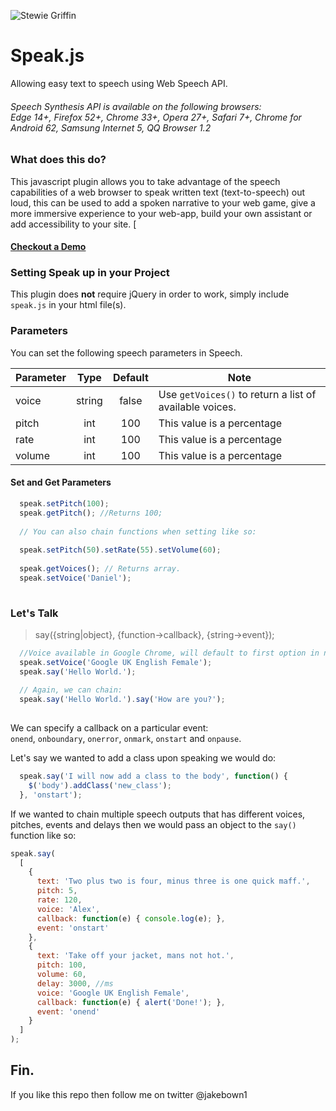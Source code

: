 ![Stewie Griffin](https://media.giphy.com/media/HCK7W8Qb52ifS/giphy.gif)

# Speak.js
Allowing easy text to speech using Web Speech API. 
###### Speech Synthesis API is available on the following browsers: <br/> Edge 14+, Firefox 52+, Chrome 33+, Opera 27+,  Safari 7+, Chrome for Android 62, Samsung Internet 5, QQ Browser 1.2

### What does this do? 
This javascript plugin allows you to take advantage of the speech capabilities of a web browser to speak written text (text-to-speech) out loud, this can be used to add a spoken narrative to your web game, give a more immersive experience to your web-app, build your own assistant or add accessibility to your site.
[
#### [Checkout a Demo](jakebown.com/labs/speak-demo/)

### Setting Speak up in your Project
This plugin does **not** require jQuery in order to work, simply include `speak.js` in your html file(s).

### Parameters

You can set the following speech parameters in Speech.



| Parameter        | Type   | Default | Note |
| ---------------- |:------:|:-----:|--------|
| voice            | string | false | Use `getVoices()` to return a list of available voices. |
| pitch            | int    | 100   | This value is a percentage |
| rate             | int    | 100   | This value is a percentage |
| volume           | int    | 100   | This value is a percentage |

#### Set and Get Parameters

```javascript
  speak.setPitch(100);
  speak.getPitch(); //Returns 100;
  
  // You can also chain functions when setting like so:
  
  speak.setPitch(50).setRate(55).setVolume(60);
  
  speak.getVoices(); // Returns array.
  speak.setVoice('Daniel');
  
```

### Let's Talk

> say({string|object}, {function->callback}, {string->event}); 

```javascript
  //Voice available in Google Chrome, will default to first option in none supported browsers.
  speak.setVoice('Google UK English Female');
  speak.say('Hello World.');
  
  // Again, we can chain:
  speak.say('Hello World.').say('How are you?');
  
```

We can specify a callback on a particular event: <br/>`onend`, `onboundary`, `onerror`, `onmark`, `onstart` and `onpause`.

Let's say we wanted to add a class upon speaking we would do:

```javascript
  speak.say('I will now add a class to the body', function() { 
    $('body').addClass('new_class'); 
  }, 'onstart');
```

If we wanted to chain multiple speech outputs that has different voices, pitches, events and delays then we would pass an object to the `say()` function like so:

```javascript
speak.say(
  [
    {
      text: 'Two plus two is four, minus three is one quick maff.', 
      pitch: 5,
	  rate: 120, 
      voice: 'Alex',
      callback: function(e) { console.log(e); }, 
      event: 'onstart' 
    },
    {
      text: 'Take off your jacket, mans not hot.', 
      pitch: 100,
      volume: 60,
      delay: 3000, //ms
      voice: 'Google UK English Female',
      callback: function(e) { alert('Done!'); }, 
      event: 'onend' 
    }
  ]
);

```

## Fin.
If you like this repo then follow me on twitter @jakebown1



